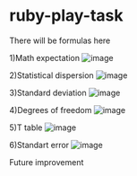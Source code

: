 # ruby-play-task
There will be formulas here

1)Math expectation ![image](https://user-images.githubusercontent.com/22567520/196106115-72b455c7-c283-47ea-ace6-6bfc7f886738.png)

2)Statistical dispersion ![image](https://user-images.githubusercontent.com/22567520/196106287-9c783adc-bd0b-4cec-a136-d43eb7d7cbc0.png)

3)Standard deviation ![image](https://user-images.githubusercontent.com/22567520/196106673-0ad95d37-9f70-4e97-a702-54dd3a0e482f.png)

4)Degrees of freedom ![image](https://user-images.githubusercontent.com/22567520/196106970-47fb86ea-836c-4ae2-99aa-541023460110.png)

5)T table ![image](https://user-images.githubusercontent.com/22567520/196107153-06400396-665a-44cf-a95d-a610ba22234e.png)

6)Standart error ![image](https://user-images.githubusercontent.com/22567520/196107090-60131286-62b9-433c-b8a8-83f689d15fea.png)



Future improvement

